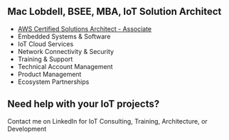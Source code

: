 ## Mac Lobdell, BSEE, MBA, IoT Solution Architect

- [AWS Certified Solutions Architect - Associate](https://www.credly.com/badges/023763ed-d5fe-4b50-82d0-d1a9ec42eeff/public_url)
- Embedded Systems & Software
- IoT Cloud Services
- Network Connectivity & Security
- Training & Support
- Technical Account Management
- Product Management
- Ecosystem Partnerships

## Need help with your IoT projects? 

Contact me on LinkedIn for IoT Consulting, Training, Architecture, or Development
